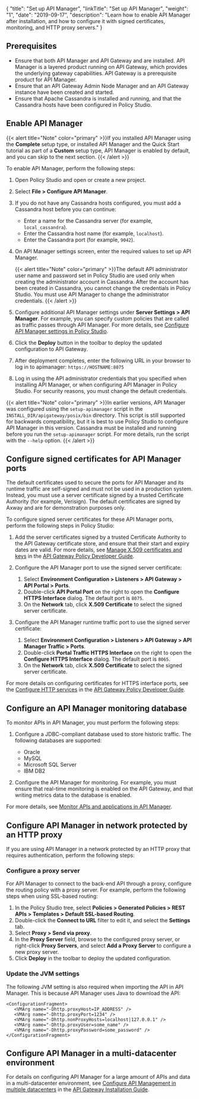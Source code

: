 {
    "title": "Set up API Manager",
    "linkTitle": "Set up API Manager",
    "weight": "1",
    "date": "2019-09-17",
    "description": "Learn how to enable API Manager after installation, and how to configure it with signed certificates, monitoring,  and HTTP proxy servers."
}

## Prerequisites

* Ensure that both API Manager and API Gateway and are installed. API Manager is a layered product running on API Gateway, which provides the underlying gateway capabilities. API Gateway is a prerequisite product for API Manager.
* Ensure that an API Gateway Admin Node Manager and an API Gateway instance have been created and started.
* Ensure that Apache Cassandra is installed and running, and that the Cassandra hosts have been configured in Policy Studio.

## Enable API Manager

{{< alert title="Note" color="primary" >}}If you installed API Manager using the **Complete** setup type, or installed API Manager and the Quick Start tutorial as part of a **Custom** setup type, API Manager is enabled by default, and you can skip to the next section. {{< /alert >}}

To enable API Manager, perform the following steps:

1. Open Policy Studio and open or create a new project.
2. Select **File > Configure API Manager**.
3. If you do not have any Cassandra hosts configured, you must add a Cassandra host before you can continue:

    * Enter a name for the Cassandra server (for example, `local_cassandra`).
    * Enter the Cassandra host name (for example, `localhost`).
    * Enter the Cassandra port (for example, `9042`).

4. On API Manager settings screen, enter the required values to set up API Manager.

    {{< alert title="Note" color="primary" >}}The default API administrator user name and password set in Policy Studio are used only when creating the administrator account in Cassandra. After the account has been created in Cassandra, you cannot change the credentials in Policy Studio. You must use API Manager to change the administrator credentials. {{< /alert >}}

5. Configure additional API Manager settings under **Server Settings > API Manager**. For example, you can specify custom policies that are called as traffic passes through API Manager. For more details, see [Configure API Manager settings in Policy Studio](http:///docs/apim_administration/apimgr_admin/api_mgmt_config_ps/).
6. Click the **Deploy** button in the toolbar to deploy the updated configuration to API Gateway.
7. After deployment completes, enter the following URL in your browser to log in to apimanager: `https://HOSTNAME:8075`
8. Log in using the API administrator credentials that you specified when installing API Manager, or when configuring API Manager in Policy Studio. For security reasons, you must change the default credentials.

{{< alert title="Note" color="primary" >}}In earlier versions, API Manager was configured using the `setup-apimanager` script in the `INSTALL_DIR/apigateway/posix/bin` directory. This script is still supported for backwards compatibility, but it is best to use Policy Studio to configure API Manager in this version. Cassandra must be installed and running before you run the `setup-apimanager` script. For more details, run the script with the `--help` option. {{< /alert >}}

## Configure signed certificates for API Manager ports

The default certificates used to secure the ports for API Manager and its runtime traffic are self-signed and must not be used in a production system. Instead, you must use a server certificate signed by a trusted Certificate Authority (for example, Verisign). The default certificates are signed by Axway and are for demonstration purposes only.

To configure signed server certificates for these API Manager ports, perform the following steps in Policy Studio:

1. Add the server certificates signed by a trusted Certificate Authority to the API Gateway certificate store, and ensure that their start and expiry dates are valid. For more details, see [Manage X.509 certificates and keys](/csh?context=619&product=prod-api-gateway-77) in the [API Gateway Policy Developer Guide](/bundle/APIGateway_77_PolicyDevGuide_allOS_en_HTML5/).
2. Configure the API Manager port to use the signed server certificate:

    1. Select **Environment Configuration > Listeners > API Gateway > API Portal > Ports**.
    2. Double-click **API Portal Port** on the right to open the **Configure HTTPS Interface** dialog. The default port is `8075`.
    3. On the **Network** tab, click **X.509 Certificate** to select the signed server certificate.

3. Configure the API Manager runtime traffic port to use the signed server certificate:

    1. Select **Environment Configuration > Listeners > API Gateway > API Manager Traffic > Ports**.
    2. Double-click **Portal Traffic HTTPS Interface** on the right to open the **Configure HTTPS Interface** dialog. The default port is `8065`.
    3. On the **Network** tab, click **X.509 Certificate** to select the signed server certificate.

For more details on configuring certificates for HTTPS interface ports, see the [Configure HTTP services](/csh?context=610&product=prod-api-gateway-77) in the [API Gateway Policy Developer Guide](/bundle/APIGateway_77_PolicyDevGuide_allOS_en_HTML5/).

## Configure an API Manager monitoring database

To monitor APIs in API Manager, you must perform the following steps:

1. Configure a JDBC-compliant database used to store historic traffic. The following databases are supported:

    * Oracle
    * MySQL
    * Microsoft SQL Server
    * IBM DB2

2. Configure the API Manager for monitoring. For example, you must ensure that real-time monitoring is enabled on the API Gateway, and that writing metrics data to the database is enabled.

For more details, see [Monitor APIs and applications in API Manager](/docs/apim_administration/apimgr_admin/api_mgmt_monitor/).

## Configure API Manager in network protected by an HTTP proxy

If you are using API Manager in a network protected by an HTTP proxy that requires authentication, perform the following steps:

### Configure a proxy server

For API Manager to connect to the back-end API through a proxy, configure the routing policy with a proxy server. For example, perform the following steps when using SSL-based routing:

1. In the Policy Studio tree, select **Policies > Generated Policies > REST APIs > Templates > Default SSL-based Routing**.
2. Double-click the **Connect to URL** filter to edit it, and select the **Settings** tab.
3. Select **Proxy > Send via proxy**.
4. In the **Proxy Server** field, browse to the configured proxy server, or right-click **Proxy Servers**, and select **Add a Proxy Server** to configure a new proxy server.
5. Click **Deploy** in the toolbar to deploy the updated configuration.

### Update the JVM settings

The following JVM setting is also required when importing the API in API Manager. This is because API Manager uses Java to download the API:

```
<ConfigurationFragment>
   <VMArg name="-Dhttp.proxyHost=IP_ADDRESS" />
   <VMArg name="-Dhttp.proxyPort=1234" />
   <VMArg name="-Dhttp.nonProxyHosts=localhost|127.0.0.1" />
   <VMArg name="-Dhttp.proxyUser=some_name" />
   <VMArg name="-Dhttp.proxyPassword=some_password" />
</ConfigurationFragment>
```

## Configure API Manager in a multi-datacenter environment

For details on configuring API Manager for a large amount of APIs and data in a multi-datacenter environment, see [Configure API Management in multiple datacenters](/csh?context=303&product=prod-api-gateway-77) in the [API Gateway Installation Guide](/bundle/APIGateway_77_InstallationGuide_allOS_en_HTML5/).
